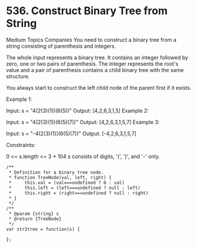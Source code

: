 # 536. Construct Binary Tree from String

Medium
Topics
Companies
You need to construct a binary tree from a string consisting of parenthesis and integers.

The whole input represents a binary tree. It contains an integer followed by zero, one or two pairs of parenthesis. The integer represents the root's value and a pair of parenthesis contains a child binary tree with the same structure.

You always start to construct the left child node of the parent first if it exists.

Example 1:

Input: s = "4(2(3)(1))(6(5))"
Output: [4,2,6,3,1,5]
Example 2:

Input: s = "4(2(3)(1))(6(5)(7))"
Output: [4,2,6,3,1,5,7]
Example 3:

Input: s = "-4(2(3)(1))(6(5)(7))"
Output: [-4,2,6,3,1,5,7]

Constraints:

0 <= s.length <= 3 \* 104
s consists of digits, '(', ')', and '-' only.

```
/**
 * Definition for a binary tree node.
 * function TreeNode(val, left, right) {
 *     this.val = (val===undefined ? 0 : val)
 *     this.left = (left===undefined ? null : left)
 *     this.right = (right===undefined ? null : right)
 * }
 */
/**
 * @param {string} s
 * @return {TreeNode}
 */
var str2tree = function(s) {

};
```
